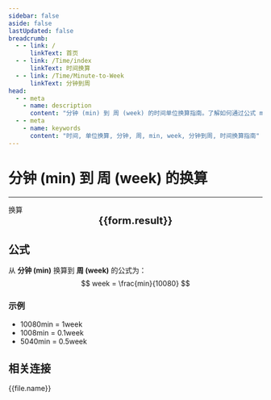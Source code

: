 ```yaml
---
sidebar: false
aside: false
lastUpdated: false
breadcrumb:
  - - link: /
      linkText: 首页
  - - link: /Time/index
      linkText: 时间换算
  - - link: /Time/Minute-to-Week
      linkText: 分钟到周
head:
  - - meta
    - name: description
      content: "分钟 (min) 到 周 (week) 的时间单位换算指南。了解如何通过公式 min ÷ 10,080 换算为周。"
  - - meta
    - name: keywords
      content: "时间, 单位换算, 分钟, 周, min, week, 分钟到周, 时间换算指南"
---
```

# 分钟 (min) 到 周 (week) 的换算

---
<script setup>
import { onMounted, reactive, inject, ref } from 'vue'
import { NButton,NForm ,NFormItem,NInput,NInputNumber,NSelect,NCard,useMessage,NGrid ,NGi  } from 'naive-ui'
import { defineClientComponent } from 'vitepress'
import { Time } from '../../files';

const convert = inject('convert')

const form = reactive({
  number: null,
  result: '',
})

const convertHandler = () => {
  if (form.number !== null && !isNaN(form.number)) {
    const convertedValue = parseFloat(form.number) / 10080
    form.result = `${form.number}min = ${convertedValue.toFixed(6)}week`
  } else {
    form.result = '请输入有效的数值。'
  }
}
</script>

<n-form size="large" :model="form">
  <n-form-item label="分钟 (min)">
    <n-input-number v-model:value="form.number" placeholder="输入分钟" style="width: 100%" />
  </n-form-item>
  <n-form-item>
    <n-button type="info" @click="convertHandler" block>换算</n-button>
  </n-form-item>
</n-form>

<n-card  embedded :bordered="false" hoverable>
  <div  style="text-align:center;font-size:20px;">
    <strong>{{form.result}}</strong>
  </div>
</n-card>

## 公式

从 **分钟 (min)** 换算到 **周 (week)** 的公式为：
$$ week = \frac{min}{10080} $$

### 示例
- 10080min = 1week
- 1008min = 0.1week
- 5040min = 0.5week
## 相关连接
<n-grid x-gap="12" :cols="2">
  <n-gi v-for="(file, index) in Time" :key="index">
    <n-button
      text
      tag="a"
      :href="file.path"
      type="info"
    >
      {{file.name}}
    </n-button>
  </n-gi>
</n-grid>